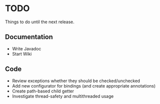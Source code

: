 # TODO

Things to do until the next release.

## Documentation
  * Write Javadoc
  * Start Wiki
  
## Code
  * Review exceptions whether they should be checked/unchecked
  * Add new configurator for bindings (and create appropriate annotations)
  * Create path-based child getter
  * Investigate thread-safety and multithreaded usage
